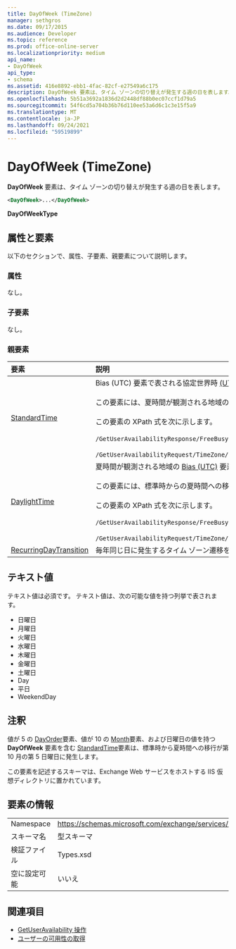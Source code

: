 ```yaml
---
title: DayOfWeek (TimeZone)
manager: sethgros
ms.date: 09/17/2015
ms.audience: Developer
ms.topic: reference
ms.prod: office-online-server
ms.localizationpriority: medium
api_name:
- DayOfWeek
api_type:
- schema
ms.assetid: 416e8892-ebb1-4fac-82cf-e27549a6c175
description: DayOfWeek 要素は、タイム ゾーンの切り替えが発生する週の日を表します。
ms.openlocfilehash: 5b51a3692a1836d2d2448df88b0ec07ccf1d79a5
ms.sourcegitcommit: 54f6cd5a704b36b76d110ee53a6d6c1c3e15f5a9
ms.translationtype: MT
ms.contentlocale: ja-JP
ms.lasthandoff: 09/24/2021
ms.locfileid: "59519899"
---
```

# <a name="dayofweek-timezone"></a>DayOfWeek (TimeZone)

**DayOfWeek** 要素は、タイム ゾーンの切り替えが発生する週の日を表します。 
  
```xml
<DayOfWeek>...</DayOfWeek>
```

**DayOfWeekType**

## <a name="attributes-and-elements"></a>属性と要素

以下のセクションで、属性、子要素、親要素について説明します。
  
### <a name="attributes"></a>属性

なし。
  
### <a name="child-elements"></a>子要素

なし。
  
### <a name="parent-elements"></a>親要素

|**要素**|**説明**|
|:-----|:-----|
|[StandardTime](standardtime.md) <br/> | Bias (UTC) 要素で表される協定世界時 [(UTC)](bias-utc.md) を基準にした時刻からのオフセットを表します。<br/><br/>この要素には、夏時間が観測される地域の夏時間からの標準時への移行に関する情報も含みます。<br/><br/>この要素の XPath 式を次に示します。<br/><br/>`/GetUserAvailabilityResponse/FreeBusyResponseArray/FreeBusyResponse/FreeBusyView/WorkingHours/TimeZone/StandardTime`<br/><br/>`/GetUserAvailabilityRequest/TimeZone/StandardTime` <br/> |
|[DaylightTime](daylighttime.md) <br/> | 夏時間が観測される地域の [Bias (UTC)](bias-utc.md) 要素で表される UTC からの相対時間からのオフセットを表します。<br/><br/>この要素には、標準時からの夏時間への移行がいつ行われるかについての情報も含みます。<br/><br/>この要素の XPath 式を次に示します。<br/><br/>`/GetUserAvailabilityResponse/FreeBusyResponseArray/FreeBusyResponse/FreeBusyView/WorkingHours/TimeZone/DaylightTime`<br/><br/>`/GetUserAvailabilityRequest/TimeZone/DaylightTime` <br/> |
|[RecurringDayTransition](recurringdaytransition.md) <br/> |毎年同じ日に発生するタイム ゾーン遷移を表します。  <br/> |
   
## <a name="text-value"></a>テキスト値

テキスト値は必須です。 テキスト値は、次の可能な値を持つ列挙で表されます。
  
- 日曜日    
- 月曜日    
- 火曜日    
- 水曜日    
- 木曜日    
- 金曜日    
- 土曜日    
- Day    
- 平日   
- WeekendDay
    
## <a name="remarks"></a>注釈

値が 5 の [DayOrder](dayorder.md)要素、値が 10 の [Month](month.md)要素、および日曜日の値を持つ **DayOfWeek** 要素を含む [StandardTime](standardtime.md)要素は、標準時から夏時間への移行が第 10 月の第 5 日曜日に発生します。 
  
この要素を記述するスキーマは、Exchange Web サービスをホストする IIS 仮想ディレクトリに置かれています。
  
## <a name="element-information"></a>要素の情報

|||
|:-----|:-----|
|Namespace  <br/> |https://schemas.microsoft.com/exchange/services/2006/types  <br/> |
|スキーマ名  <br/> |型スキーマ  <br/> |
|検証ファイル  <br/> |Types.xsd  <br/> |
|空に設定可能  <br/> |いいえ  <br/> |
   
## <a name="see-also"></a>関連項目

- [GetUserAvailability 操作](getuseravailability-operation.md)
- [ユーザーの可用性の取得](https://msdn.microsoft.com/library/d4133fcb-9b0f-4e6b-aadf-a389da83516a%28Office.15%29.aspx)

